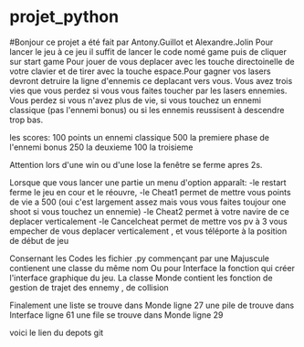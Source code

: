 # projet_python
#Bonjour ce projet a été fait par Antony.Guillot et Alexandre.Jolin
Pour lancer le jeu à ce jeu il suffit de lancer le code nomé game puis de cliquer sur start game
Pour jouer de vous deplacer avec les touche directoinelle de votre clavier et de tirer avec la touche espace.Pour gagner vos lasers devront detruire la ligne d'ennemis ce deplacant vers vous.
Vous avez trois vies que vous perdez si vous vous faites toucher par les lasers ennemies.
Vous perdez si vous n'avez plus de vie, si vous touchez un ennemi classique (pas l'ennemi bonus) ou si les ennemis reussisent à descendre trop bas.

les scores:
    100 points un ennemi classique
    500 la premiere phase de l'ennemi bonus
    250 la deuxieme
    100 la troisieme

Attention lors d'une win ou d'une lose la fenêtre se ferme apres 2s.

Lorsque que vous lancer une partie un menu d'option apparaît:
    -le restart ferme le jeu en cour et le réouvre,
    -le Cheat1 permet de mettre vous points de vie a 500 (oui c'est largement assez mais vous vous faites toujour one shoot si vous touchez un ennemie)
    -le Cheat2 permet à votre navire de ce deplacer verticalement
    -le Cancelcheat permet de mettre vos pv à 3 vous empecher de vous deplacer verticalement , et vous téléporte à la position de début de jeu

Consernant les Codes les fichier .py commençant par une Majuscule contienent une classe du même nom Ou pour Interface la fonction qui créer l'interface graphique du jeu.
La classe Monde contient les fonction de gestion de trajet des ennemy , de collision

Finalement une liste se trouve dans Monde ligne 27
           une pile de trouve dans Interface ligne 61
           une file se trouve dans Monde ligne 29

voici le lien du depots git
